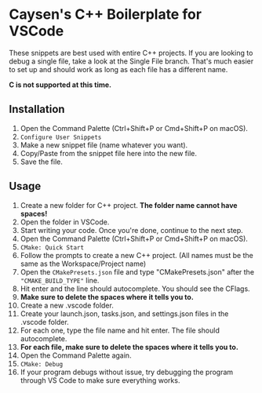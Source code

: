 # Caysen's C++ Boilerplate for VSCode

These snippets are best used with entire C++ projects. If you are looking to debug a single file, take a look at the Single File branch. That's much easier to set up and should work as long as each file has a different name.

**C is not supported at this time.**

## Installation
1. Open the Command Palette (Ctrl+Shift+P or Cmd+Shift+P on macOS).
2. `Configure User Snippets`
3. Make a new snippet file (name whatever you want).
4. Copy/Paste from the snippet file here into the new file.
5. Save the file.

## Usage
1. Create a new folder for C++ project. **The folder name cannot have spaces!**
2. Open the folder in VSCode.
3. Start writing your code. Once you're done, continue to the next step.
4. Open the Command Palette (Ctrl+Shift+P or Cmd+Shift+P on macOS).
5. `CMake: Quick Start`
6. Follow the prompts to create a new C++ project. (All names must be the same as the Workspace/Project name)
7. Open the `CMakePresets.json` file and type "CMakePresets.json" after the `"CMAKE_BUILD_TYPE"` line.
8. Hit enter and the line should autocomplete. You should see the CFlags.
9. **Make sure to delete the spaces where it tells you to.**
10. Create a new .vscode folder.
11. Create your launch.json, tasks.json, and settings.json files in the .vscode folder.
12. For each one, type the file name and hit enter. The file should autocomplete.
13. **For each file, make sure to delete the spaces where it tells you to.**
14. Open the Command Palette again.
15. `CMake: Debug`
16. If your program debugs without issue, try debugging the program through VS Code to make sure everything works.